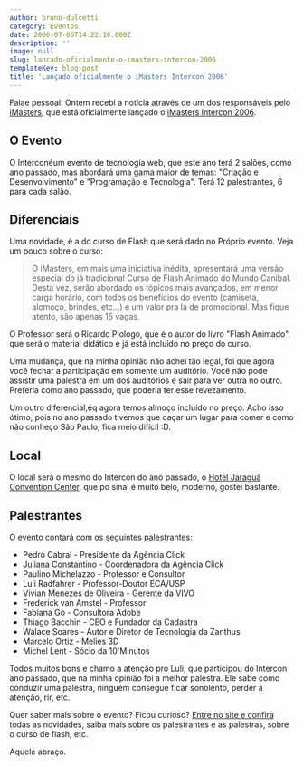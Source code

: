 ```yaml
---
author: bruno-dulcetti
category: Eventos
date: 2006-07-06T14:22:18.000Z
description: ''
image: null
slug: lancado-oficialmente-o-imasters-intercon-2006
templateKey: blog-post
title: 'Lançado oficialmente o iMasters Intercon 2006'
---
```


Falae pessoal. Ontem recebi a notícia através de um dos responsáveis pelo <a href="http://www.imasters.com.br/">iMasters</a>, que está oficialmente lançado o <a href="http://www.imasters.com.br/intercon/2006/">iMasters Intercon 2006</a>.

## O Evento

O Interconéum evento de tecnologia web, que este ano terá 2 salões, como ano passado, mas abordará uma gama maior de temas: "Criação e Desenvolvimento" e "Programação e Tecnologia". Terá 12 palestrantes, 6 para cada salão.

## Diferenciais

Uma novidade, é a do curso de Flash que será dado no Próprio evento. Veja um pouco sobre o curso:

<blockquote>O iMasters, em mais uma iniciativa inédita, apresentará uma versão especial do já tradicional Curso de Flash Animado do Mundo Canibal. Desta vez, serão abordado os tópicos mais avançados, em menor carga horário, com todos os benefícios do evento (camiseta, alomoço, brindes, etc...) e um valor pra lá de promocional. Mas fique atento, são apenas 15 vagas.</blockquote>

O Professor será o Ricardo Piologo, que é o autor do livro "Flash Animado", que será o material didático e já está incluído no preço do curso.

Uma mudança, que na minha opinião não achei tão legal, foi que agora você fechar a participação em somente um auditório. Você não pode assistir uma palestra em um dos auditórios e sair para ver outra no outro. Preferia como ano passado, que poderia ter esse revezamento.

Um outro diferencial,éq agora temos almoço incluído no preço. Acho isso ótimo, pois no ano passado tivemos que caçar um lugar para comer e como não conheço São Paulo, fica meio difícil :D.

## Local

O local será o mesmo do Intercon do ano passado, o <a href="http://www.accorhotels.com.br/guiahoteis/novotel/hotel_main.asp?cd_hotel=271">Hotel Jaraguá Convention Center</a>, que po sinal é muito belo, moderno, gostei bastante.

## Palestrantes

O evento contará com os seguintes palestrantes:

- Pedro Cabral - Presidente da Agência Click
- Juliana Constantino - Coordenadora da Agência Click
- Paulino Michelazzo - Professor e Consultor
- Luli Radfahrer - Professor-Doutor ECA/USP
- Vivian Menezes de Oliveira - Gerente da VIVO
- Frederick van Amstel - Professor
- Fabiana Go - Consultora Adobe
- Thiago Bacchin - CEO e Fundador da Cadastra
- Walace Soares - Autor e Diretor de Tecnologia da Zanthus
- Marcelo Ortiz - Melies 3D
- Michel Lent - Sócio da 10'Minutos

Todos muitos bons e chamo a atenção pro Luli, que participou do Intercon ano passado, que na minha opinião foi a melhor palestra. Ele sabe como conduzir uma palestra, ninguém consegue ficar sonolento, perder a atenção, rir, etc.

Quer saber mais sobre o evento? Ficou curioso? <a href="http://www.imasters.com.br/intercon/2006/">Entre no site e confira</a> todas as novidades, saiba mais sobre os palestrantes e as palestras, sobre o curso de flash, etc.

Aquele abraço.
